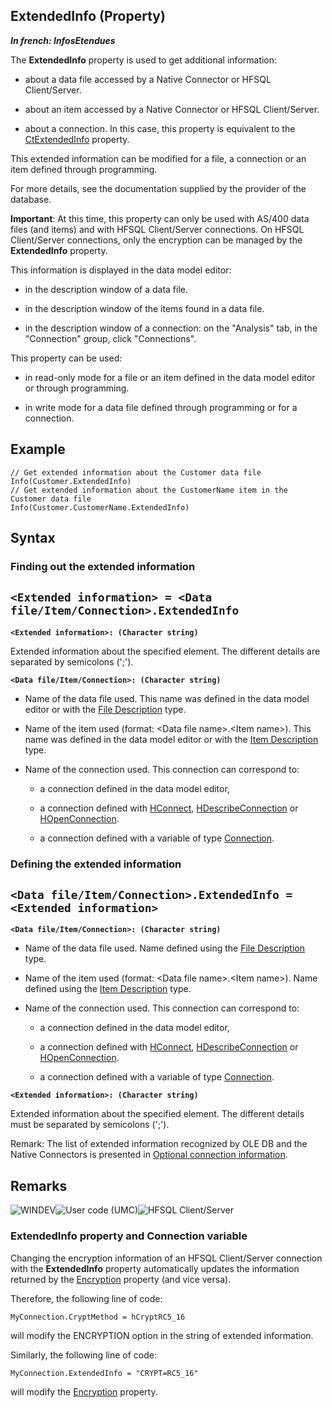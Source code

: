 


## ExtendedInfo (Property)

***In french: InfosEtendues***
	



<a name="XUse"></a>
<a name="Use"></a>
<a name="description"></a>
The **ExtendedInfo** property is used to get additional information:

- about a data file accessed by a Native Connector or HFSQL Client/Server.

- about an item accessed by a Native Connector or HFSQL Client/Server.

- about a connection. In this case, this property is equivalent to the [CtExtendedInfo](../Proprietes/2512017.md) property.




This extended information can be modified for a file, a connection or an item defined through programming.

For more details, see the documentation supplied by the provider of the database.


**Important**: At this time, this property can only be used with AS/400 data files (and items) and with HFSQL Client/Server connections. On HFSQL Client/Server connections, only the encryption can be managed by the **ExtendedInfo** property. 


This information is displayed in the data model editor:

- in the description window of a data file.

- in the description window of the items found in a data file.

- in the description window of a connection: on the "Analysis" tab, in the "Connection" group, click "Connections".




This property can be used:

- in read-only mode for a file or an item defined in the data model editor or through programming.

- in write mode for a data file defined through programming or for a connection.



<a name="Example1"></a>
<a name="sample_code"></a>

## Example


```wl
// Get extended information about the Customer data file
Info(Customer.ExtendedInfo)
// Get extended information about the CustomerName item in the Customer data file
Info(Customer.CustomerName.ExtendedInfo)
```

<a name="XSYNTAX"></a>
<a name="SYNTAX1"></a>

## Syntax

### Finding out the extended information

`<Extended information> = <Data file/Item/Connection>.ExtendedInfo`
---

**`<Extended information>: (Character string)`**

Extended information about the specified element. The different details are separated by semicolons (';').

**`<Data file/Item/Connection>: (Character string)`**



- Name of the data file used. This name was defined in the data model editor or with the [File Description](../WDLang4/1514065.md) type.

- Name of the item used (format: &lt;Data file name&gt;.&lt;Item name&gt;). This name was defined in the data model editor or with the [Item Description](../WDLang4/1514071.md) type.

- Name of the connection used. This connection can correspond to:

	- a connection defined in the data model editor,

	- a connection defined with [HConnect](../WDLang4/3044263.md), [HDescribeConnection](../WDLang4/3044205.md) or [HOpenConnection](../WDLang4/3044107.md).

	- a connection defined with a variable of type [Connection](../WDLang4/1514073.md).  








<a name="SYNTAX2"></a>

### Defining the extended information

`<Data file/Item/Connection>.ExtendedInfo = <Extended information>`
---

**`<Data file/Item/Connection>: (Character string)`**



- Name of the data file used. Name defined using the [File Description](../WDLang4/1514065.md) type.

- Name of the item used (format: &lt;Data file name&gt;.&lt;Item name&gt;). Name defined using the [Item Description](../WDLang4/1514071.md) type.

- Name of the connection used. This connection can correspond to:

	- a connection defined in the data model editor,

	- a connection defined with [HConnect](../WDLang4/3044263.md), [HDescribeConnection](../WDLang4/3044205.md) or [HOpenConnection](../WDLang4/3044107.md).

	- a connection defined with a variable of type [Connection](../WDLang4/1514073.md).







**`<Extended information>: (Character string)`**

Extended information about the specified element. The different details must be separated by semicolons (';'). 

Remark: The list of extended information recognized by OLE DB and the Native Connectors is presented in [Optional connection information](../WDLang4/9000124.md).



<a name="NOTE0"></a>
<a name="NOTE0_1"></a>

## Remarks
![WINDEV](https://doc.pcsoft.fr/ext/images/us/WD.png)![User code (UMC)](https://doc.pcsoft.fr/ext/images/us/MCU.png)![HFSQL Client/Server](https://doc.pcsoft.fr/ext/images/us/HFCS.png) 

### **ExtendedInfo** property and Connection variable
<a name="docparampagetitleshort_property_and_connection_variable_ELTPARAGRAPHE000137"></a>

Changing the encryption information of an HFSQL Client/Server connection with the **ExtendedInfo** property automatically updates the information returned by the [Encryption](../Proprietes/2512102.md) property (and vice versa).

Therefore, the following line of code:


```wl
MyConnection.CryptMethod = hCryptRC5_16
```
will modify the ENCRYPTION option in the string of extended information.

Similarly, the following line of code:


```wl
MyConnection.ExtendedInfo = "CRYPT=RC5_16"
```
will modify the [Encryption](../Proprietes/2512102.md) property.


